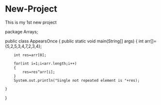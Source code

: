 # New-Project
This is my 1st new project

package Arrays;

public class AppearsOnce 
{
	public static void main(String[] args) 
	{
		int arr[]= {5,2,5,3,4,7,2,3,4};
		
		int res=arr[0];
		
		for(int i=1;i<arr.length;i++)
		{
			res=res^arr[i];
		}
		System.out.println("Single not repeated element is "+res);
		
	}

}

